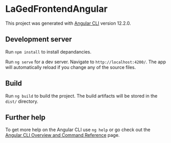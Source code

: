 # LaGedFrontendAngular

This project was generated with [Angular CLI](https://github.com/angular/angular-cli) version 12.2.0.

## Development server

Run `npm install` to install depandancies.

Run `ng serve` for a dev server. Navigate to `http://localhost:4200/`. The app will automatically reload if you change any of the source files.

## Build

Run `ng build` to build the project. The build artifacts will be stored in the `dist/` directory.

## Further help

To get more help on the Angular CLI use `ng help` or go check out the [Angular CLI Overview and Command Reference](https://angular.io/cli) page.
